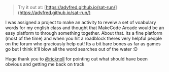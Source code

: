 
> Try it out at: [https://advfred.github.io/sat-run/](https://advfred.github.io/sat-run/)

I was assigned a project to make an activity to reveiw a set of voabulary words for my english class and thought that MakeCode Arcade would be an easy platform to through something together. About that. Its a fine platform (most of the time) and when you hit a roadblock theres very helpful people on the forum who graciously help out! Its a bit bare bones as far as games go but I think it'll blow all the word searches out of the water :D

Huge thank you to [@ricknoll](https://github.com/riknoll) for pointing out what should have been obvious and getting me back on track


